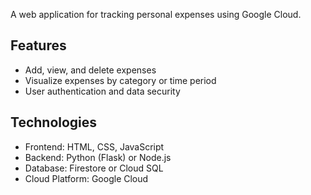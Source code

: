 
A web application for tracking personal expenses using Google Cloud.

## Features
- Add, view, and delete expenses
- Visualize expenses by category or time period
- User authentication and data security

## Technologies
- Frontend: HTML, CSS, JavaScript
- Backend: Python (Flask) or Node.js
- Database: Firestore or Cloud SQL
- Cloud Platform: Google Cloud
